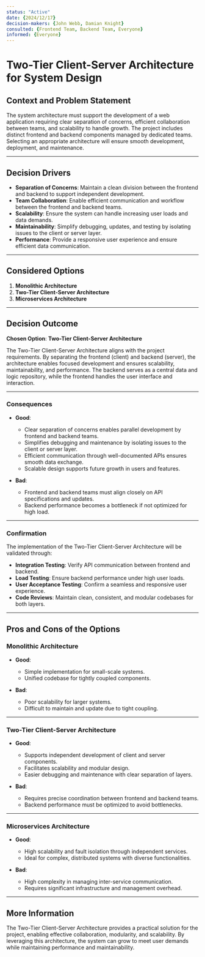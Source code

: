 ```yaml
---
status: "Active"
date: {2024/12/17}
decision-makers: {John Webb, Damian Knight}
consulted: {Frontend Team, Backend Team, Everyone}
informed: {Everyone}
---
```


# Two-Tier Client-Server Architecture for System Design

## Context and Problem Statement

The system architecture must support the development of a web application requiring clear separation of concerns, efficient collaboration between teams, and scalability to handle growth. The project includes distinct frontend and backend components managed by dedicated teams. Selecting an appropriate architecture will ensure smooth development, deployment, and maintenance.

---

## Decision Drivers

* **Separation of Concerns**: Maintain a clean division between the frontend and backend to support independent development.
* **Team Collaboration**: Enable efficient communication and workflow between the frontend and backend teams.
* **Scalability**: Ensure the system can handle increasing user loads and data demands.
* **Maintainability**: Simplify debugging, updates, and testing by isolating issues to the client or server layer.
* **Performance**: Provide a responsive user experience and ensure efficient data communication.

---

## Considered Options

1. **Monolithic Architecture**  
2. **Two-Tier Client-Server Architecture**  
3. **Microservices Architecture**

---

## Decision Outcome

**Chosen Option**: **Two-Tier Client-Server Architecture**

The Two-Tier Client-Server Architecture aligns with the project requirements. By separating the frontend (client) and backend (server), the architecture enables focused development and ensures scalability, maintainability, and performance. The backend serves as a central data and logic repository, while the frontend handles the user interface and interaction.

---

### Consequences

* **Good**:  
  * Clear separation of concerns enables parallel development by frontend and backend teams.  
  * Simplifies debugging and maintenance by isolating issues to the client or server layer.  
  * Efficient communication through well-documented APIs ensures smooth data exchange.  
  * Scalable design supports future growth in users and features.

* **Bad**:  
  * Frontend and backend teams must align closely on API specifications and updates.  
  * Backend performance becomes a bottleneck if not optimized for high load.

---

### Confirmation

The implementation of the Two-Tier Client-Server Architecture will be validated through:  
- **Integration Testing**: Verify API communication between frontend and backend.  
- **Load Testing**: Ensure backend performance under high user loads.  
- **User Acceptance Testing**: Confirm a seamless and responsive user experience.  
- **Code Reviews**: Maintain clean, consistent, and modular codebases for both layers.

---

## Pros and Cons of the Options

### Monolithic Architecture

* **Good**:  
  * Simple implementation for small-scale systems.  
  * Unified codebase for tightly coupled components.  

* **Bad**:  
  * Poor scalability for larger systems.  
  * Difficult to maintain and update due to tight coupling.

---

### Two-Tier Client-Server Architecture

* **Good**:  
  * Supports independent development of client and server components.  
  * Facilitates scalability and modular design.  
  * Easier debugging and maintenance with clear separation of layers.

* **Bad**:  
  * Requires precise coordination between frontend and backend teams.  
  * Backend performance must be optimized to avoid bottlenecks.

---

### Microservices Architecture

* **Good**:  
  * High scalability and fault isolation through independent services.  
  * Ideal for complex, distributed systems with diverse functionalities.

* **Bad**:  
  * High complexity in managing inter-service communication.  
  * Requires significant infrastructure and management overhead.

---

## More Information

The Two-Tier Client-Server Architecture provides a practical solution for the project, enabling effective collaboration, modularity, and scalability. By leveraging this architecture, the system can grow to meet user demands while maintaining performance and maintainability.
